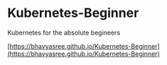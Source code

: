 # Kubernetes-Beginner
Kubernetes for the absolute begineers

[https://bhavyasree.github.io/Kubernetes-Beginner](https://bhavyasree.github.io/Kubernetes-Beginner)
